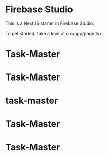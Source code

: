 # Firebase Studio

This is a NextJS starter in Firebase Studio.

To get started, take a look at src/app/page.tsx.
# Task-Master
# Task-Master
# task-master
# Task-Master
# Task-Master
